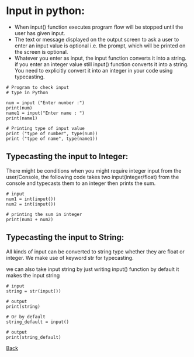 # Input in python:

* When input() function executes program flow will be stopped until the user has given input.
* The text or message displayed on the output screen to ask a user to enter an input value is optional i.e. the prompt, which will be printed on the screen is optional.
* Whatever you enter as input, the input function converts it into a string. if you enter an integer value still input() function converts it into a string. You need to explicitly convert it into an integer in your code using typecasting. 


```
# Program to check input 
# type in Python 

num = input ("Enter number :") 
print(num) 
name1 = input("Enter name : ") 
print(name1) 

# Printing type of input value 
print ("type of number", type(num)) 
print ("type of name", type(name1)) 

```

##  Typecasting the input to Integer:

There might be conditions when you might require integer input from the user/Console, the following code takes two input(integer/float) from the console and typecasts them to an integer then prints the sum. 

```
# input
num1 = int(input())
num2 = int(input())

# printing the sum in integer
print(num1 + num2)

```
## Typecasting the input to String:
All kinds of input can be converted to string type whether they are float or integer. We make use of keyword str for typecasting. 

 we can also take input string by just writing input() function by default it makes the input string

 ```
# input
string = str(input())

# output
print(string)

# Or by default
string_default = input()

# output
print(string_default)

```

[Back](./README.md)
